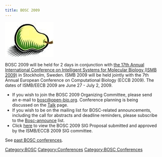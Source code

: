 ```yaml
---
title: BOSC 2009
---
```


![The Bosc Pair](Pear.png "The Bosc Pair")

BOSC 2009 will be held for 2 days in conjunction with [the 17th Annual
International Conference on Intelligent Systems for Molecular Biology
(ISMB 2009)](http://www.iscb.org/ismbeccb2009/index.php) in Stockholm,
Sweden. ISMB 2009 will be held jointly with the 7th Annual European
Conference on Computational Biology (ECCB 2009). The dates of ISMB/EECB
2009 are June 27 - July 2, 2009.

-   If you wish to join the BOSC 2009 Organizing Committee, please send
    an e-mail to <bosc@open-bio.org>. Conference planning is being
    discussed on the [ Talk](Talk:BOSC_2009 "wikilink") page.
-   If you wish to be on the mailing list for BOSC-related
    announcements, including the call for abstracts and deadline
    reminders, please subscribe to the
    [Bosc-announce](http://lists.open-bio.org/mailman/listinfo/bosc-announce) list.
-   Click [here](Media:Dahlquist_BOSC2009.pdf "wikilink") to view the
    BOSC 2009 SIG Proposal submitted and approved by the ISMB/ECCB 2009
    SIG committee.

See [ past BOSC conferences](Past_BOSC_conferences "wikilink").

<Category:BOSC> <Category:Conferences> [Category:BOSC
Conferences](Category:BOSC_Conferences "wikilink")
